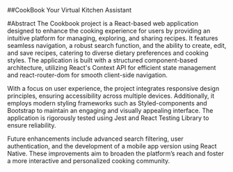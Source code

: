 ##CookBook Your Virtual Kitchen Assistant


#Abstract
The Cookbook project is a React-based web application designed to enhance the cooking experience for users by providing an intuitive platform for managing, exploring, and sharing recipes. It features seamless navigation, a robust search function, and the ability to create, edit, and save recipes, catering to diverse dietary preferences and cooking styles. The application is built with a structured component-based architecture, utilizing React's Context API for efficient state management and react-router-dom for smooth client-side navigation.

With a focus on user experience, the project integrates responsive design principles, ensuring accessibility across multiple devices. Additionally, it employs modern styling frameworks such as Styled-components and Bootstrap to maintain an engaging and visually appealing interface. The application is rigorously tested using Jest and React Testing Library to ensure reliability.

Future enhancements include advanced search filtering, user authentication, and the development of a mobile app version using React Native. These improvements aim to broaden the platform’s reach and foster a more interactive and personalized cooking community.
